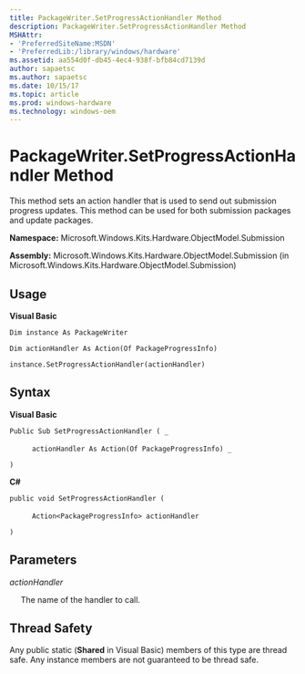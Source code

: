 ```yaml
---
title: PackageWriter.SetProgressActionHandler Method
description: PackageWriter.SetProgressActionHandler Method
MSHAttr:
- 'PreferredSiteName:MSDN'
- 'PreferredLib:/library/windows/hardware'
ms.assetid: aa554d0f-db45-4ec4-938f-bfb84cd7139d
author: sapaetsc
ms.author: sapaetsc
ms.date: 10/15/17
ms.topic: article
ms.prod: windows-hardware
ms.technology: windows-oem
---
```


# PackageWriter.SetProgressActionHandler Method


This method sets an action handler that is used to send out submission progress updates. This method can be used for both submission packages and update packages.

**Namespace:** Microsoft.Windows.Kits.Hardware.ObjectModel.Submission

**Assembly:** Microsoft.Windows.Kits.Hardware.ObjectModel.Submission (in Microsoft.Windows.Kits.Hardware.ObjectModel.Submission)

## <span id="Usage"></span><span id="usage"></span><span id="USAGE"></span>Usage


**Visual Basic**

`Dim instance As PackageWriter`

`Dim actionHandler As Action(Of PackageProgressInfo)`

`instance.SetProgressActionHandler(actionHandler)`

## <span id="Syntax"></span><span id="syntax"></span><span id="SYNTAX"></span>Syntax


**Visual Basic**

`Public Sub SetProgressActionHandler ( _`

          `actionHandler As Action(Of PackageProgressInfo) _`

`) `

**C#**

`public void SetProgressActionHandler (`

          `Action<PackageProgressInfo> actionHandler`

`)`

## <span id="Parameters"></span><span id="parameters"></span><span id="PARAMETERS"></span>Parameters


*actionHandler*

     The name of the handler to call.

## <span id="Thread_Safety"></span><span id="thread_safety"></span><span id="THREAD_SAFETY"></span>Thread Safety


Any public static (**Shared** in Visual Basic) members of this type are thread safe. Any instance members are not guaranteed to be thread safe.

 

 






